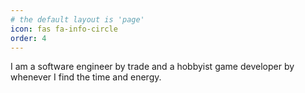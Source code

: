 ```yaml
---
# the default layout is 'page'
icon: fas fa-info-circle
order: 4
---
```


I am a software engineer by trade and a hobbyist game developer by whenever I find
the time and energy.
